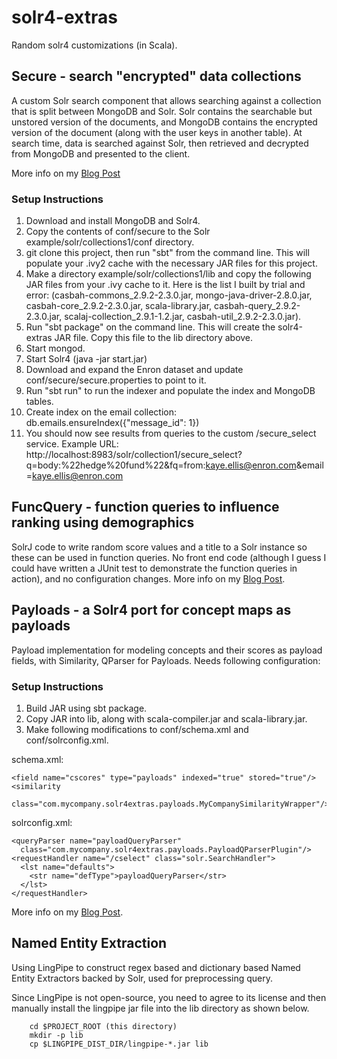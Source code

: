solr4-extras
============

Random solr4 customizations (in Scala).

Secure - search "encrypted" data collections
--------------------------------------------

A custom Solr search component that allows searching against a collection that is split between MongoDB and Solr. Solr contains the searchable but unstored version of the documents, and MongoDB contains the encrypted version of the document (along with the user keys in another table). At search time, data is searched against Solr, then retrieved and decrypted from MongoDB and presented to the client.

More info on my [Blog Post](http://sujitpal.blogspot.com/2012/12/searching-encrypted-document-collection.html)

### Setup Instructions ###

1. Download and install MongoDB and Solr4.
2. Copy the contents of conf/secure to the Solr example/solr/collections1/conf directory.
3. git clone this project, then run "sbt" from the command line. This will populate your .ivy2 cache with the necessary JAR files for this project.
4. Make a directory example/solr/collections1/lib and copy the following JAR files from your .ivy cache to it. Here is the list I built by trial and error: (casbah-commons_2.9.2-2.3.0.jar,  mongo-java-driver-2.8.0.jar, casbah-core_2.9.2-2.3.0.jar, scala-library.jar, casbah-query_2.9.2-2.3.0.jar, scalaj-collection_2.9.1-1.2.jar, casbah-util_2.9.2-2.3.0.jar).
5. Run "sbt package" on the command line. This will create the solr4-extras JAR file. Copy this file to the lib directory above.
6. Start mongod.
7. Start Solr4 (java -jar start.jar)
8. Download and expand the Enron dataset and update conf/secure/secure.properties to point to it.
9. Run "sbt run" to run the indexer and populate the index and MongoDB tables.
10. Create index on the email collection:
    db.emails.ensureIndex({"message_id": 1})
11. You should now see results from queries to the custom /secure_select service. Example URL: http://localhost:8983/solr/collection1/secure_select?q=body:%22hedge%20fund%22&fq=from:kaye.ellis@enron.com&email=kaye.ellis@enron.com

FuncQuery - function queries to influence ranking using demographics
--------------------------------------------------------------------

SolrJ code to write random score values and a title to a Solr instance so these can be used in function queries. No front end code (although I guess I could have written a JUnit test to demonstrate the function queries in action), and no configuration changes. More info on my [Blog Post](http://sujitpal.blogspot.com/2013/03/solr-custom-ranking-with-function.html).

Payloads - a Solr4 port for concept maps as payloads
----------------------------------------------------

Payload implementation for modeling concepts and their scores as payload fields, with Similarity, QParser for Payloads. Needs following configuration:

### Setup Instructions ###

1. Build JAR using sbt package.
2. Copy JAR into lib, along with scala-compiler.jar and scala-library.jar.
3. Make following modifications to conf/schema.xml and conf/solrconfig.xml.

schema.xml:
    
	<field name="cscores" type="payloads" indexed="true" stored="true"/>
	<similarity
	  class="com.mycompany.solr4extras.payloads.MyCompanySimilarityWrapper"/>

solrconfig.xml:

	<queryParser name="payloadQueryParser"
	  class="com.mycompany.solr4extras.payloads.PayloadQParserPlugin"/>
	<requestHandler name="/cselect" class="solr.SearchHandler">
	  <lst name="defaults">
	    <str name="defType">payloadQueryParser</str>
	  </lst>
	</requestHandler>

More info on my [Blog Post](http://sujitpal.blogspot.com/2013/07/porting-payloads-to-solr4.html).

Named Entity Extraction
-----------------------

Using LingPipe to construct regex based and dictionary based Named Entity Extractors backed by Solr, used for preprocessing query.

Since LingPipe is not open-source, you need to agree to its license and then manually install the lingpipe jar file into the lib directory as shown below.

        cd $PROJECT_ROOT (this directory)
        mkdir -p lib
        cp $LINGPIPE_DIST_DIR/lingpipe-*.jar lib

